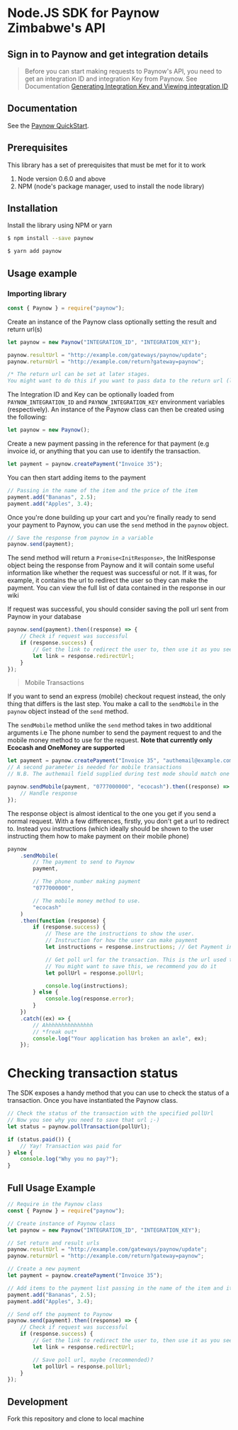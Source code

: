 # Node.JS SDK for Paynow Zimbabwe's API

## Sign in to Paynow and get integration details

> Before you can start making requests to Paynow's API, you need to get an integration ID and integration Key from Paynow.
> See Documentation [Generating Integration Key and Viewing integration ID](https://developers.paynow.co.zw/docs/integration_generation.html)

## Documentation

See the [Paynow QuickStart](https://developers.paynow.co.zw/docs/quickstart.html).

## Prerequisites

This library has a set of prerequisites that must be met for it to work

1.  Node version 0.6.0 and above
1.  NPM (node's package manager, used to install the node library)

## Installation

Install the library using NPM or yarn

```sh
$ npm install --save paynow
```

```sh
$ yarn add paynow
```

## Usage example

### Importing library

```javascript
const { Paynow } = require("paynow");
```

Create an instance of the Paynow class optionally setting the result and return url(s)

```javascript
let paynow = new Paynow("INTEGRATION_ID", "INTEGRATION_KEY");

paynow.resultUrl = "http://example.com/gateways/paynow/update";
paynow.returnUrl = "http://example.com/return?gateway=paynow";

/* The return url can be set at later stages. 
You might want to do this if you want to pass data to the return url (like the reference of the transaction) */
```

The Integration ID and Key can be optionally loaded from `PAYNOW_INTEGRATION_ID` and `PAYNOW_INTEGRATION_KEY` environment variables (respectively). An instance of the Paynow class can then be created using the following:

```javascript
let paynow = new Paynow();
```

Create a new payment passing in the reference for that payment (e.g invoice id, or anything that you can use to identify the transaction.

```javascript
let payment = paynow.createPayment("Invoice 35");
```

You can then start adding items to the payment

```javascript
// Passing in the name of the item and the price of the item
payment.add("Bananas", 2.5);
payment.add("Apples", 3.4);
```

Once you're done building up your cart and you're finally ready to send your payment to Paynow, you can use the `send` method in the `paynow` object.

```javascript
// Save the response from paynow in a variable
paynow.send(payment);
```

The send method will return a `Promise<InitResponse>`, the InitResponse object being the response from Paynow and it will contain some useful information like whether the request was successful or not. If it was, for example, it contains the url to redirect the user so they can make the payment. You can view the full list of data contained in the response in our wiki

If request was successful, you should consider saving the poll url sent from Paynow in your database

```javascript
paynow.send(payment).then((response) => {
	// Check if request was successful
	if (response.success) {
		// Get the link to redirect the user to, then use it as you see fit
		let link = response.redirectUrl;
	}
});
```

> Mobile Transactions

If you want to send an express (mobile) checkout request instead, the only thing that differs is the last step. You make a call to the `sendMobile` in the `paynow` object
instead of the `send` method.

The `sendMobile` method unlike the `send` method takes in two additional arguments i.e The phone number to send the payment request to and the mobile money method to use for the request. **Note that currently only Ecocash and OneMoney are supported**

```javascript
let payment = paynow.createPayment("Invoice 35", "authemail@example.com");
// A second parameter is needed for mobile transactions
// N.B. The authemail field supplied during test mode should match one of the login email addresses for the merchant account being tested.

paynow.sendMobile(payment, "0777000000", "ecocash").then((response) => {
	// Handle response
});
```

The response object is almost identical to the one you get if you send a normal request. With a few differences, firstly, you don't get a url to redirect to. Instead you instructions (which ideally should be shown to the user instructing them how to make payment on their mobile phone)

```javascript
paynow
	.sendMobile(
		// The payment to send to Paynow
		payment,

		// The phone number making payment
		"0777000000",

		// The mobile money method to use.
		"ecocash"
	)
	.then(function (response) {
		if (response.success) {
			// These are the instructions to show the user.
			// Instruction for how the user can make payment
			let instructions = response.instructions; // Get Payment instructions for the selected mobile money method

			// Get poll url for the transaction. This is the url used to check the status of the transaction.
			// You might want to save this, we recommend you do it
			let pollUrl = response.pollUrl;

			console.log(instructions);
		} else {
			console.log(response.error);
		}
	})
	.catch((ex) => {
		// Ahhhhhhhhhhhhhhh
		// *freak out*
		console.log("Your application has broken an axle", ex);
	});
```

# Checking transaction status

The SDK exposes a handy method that you can use to check the status of a transaction. Once you have instantiated the Paynow class.

```javascript
// Check the status of the transaction with the specified pollUrl
// Now you see why you need to save that url ;-)
let status = paynow.pollTransaction(pollUrl);

if (status.paid()) {
	// Yay! Transaction was paid for
} else {
	console.log("Why you no pay?");
}
```

## Full Usage Example

```javascript
// Require in the Paynow class
const { Paynow } = require("paynow");

// Create instance of Paynow class
let paynow = new Paynow("INTEGRATION_ID", "INTEGRATION_KEY");

// Set return and result urls
paynow.resultUrl = "http://example.com/gateways/paynow/update";
paynow.returnUrl = "http://example.com/return?gateway=paynow";

// Create a new payment
let payment = paynow.createPayment("Invoice 35");

// Add items to the payment list passing in the name of the item and it's price
payment.add("Bananas", 2.5);
payment.add("Apples", 3.4);

// Send off the payment to Paynow
paynow.send(payment).then((response) => {
	// Check if request was successful
	if (response.success) {
		// Get the link to redirect the user to, then use it as you see fit
		let link = response.redirectUrl;

		// Save poll url, maybe (recommended)?
		let pollUrl = response.pollUrl;
	}
});
```

## Development

Fork this repository and clone to local machine
